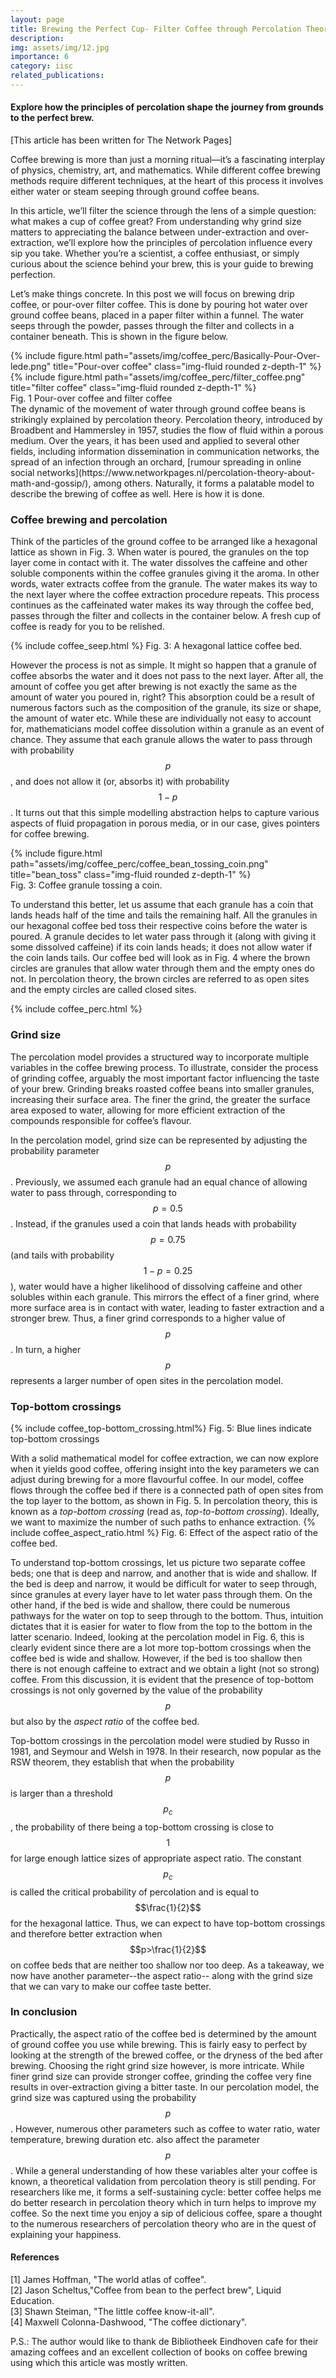 ```yaml
---
layout: page
title: Brewing the Perfect Cup- Filter Coffee through Percolation Theory
description: 
img: assets/img/12.jpg
importance: 6
category: iisc
related_publications: 
---
```

#### Explore how the principles of percolation shape the journey from grounds to the perfect brew.

[This article has been written for The Network Pages]

Coffee brewing is more than just a morning ritual—it’s a fascinating interplay of physics, chemistry, art, and mathematics. While different coffee brewing methods require different techniques, at the heart of this process it involves either water or steam seeping through ground coffee beans.

In this article, we’ll filter the science through the lens of a simple question: what makes a cup of coffee great? From understanding why grind size matters to appreciating the balance between under-extraction and over-extraction, we’ll explore how the principles of percolation influence every sip you take. Whether you’re a scientist, a coffee enthusiast, or simply curious about the science behind your brew, this is your guide to brewing perfection.

Let’s make things concrete. In this post we will focus on brewing drip coffee, or pour-over filter coffee. This is done by pouring hot water over ground coffee beans, placed in a paper filter within a funnel. The water seeps through the powder, passes through the filter and collects in a container beneath. This is shown in the figure below.

<div class="row">
    <div class="col-sm mt-4 mt-md-0">
        {% include figure.html path="assets/img/coffee_perc/Basically-Pour-Over-lede.png" title="Pour-over coffee" class="img-fluid rounded z-depth-1" %}
    </div>
    <div class="col-sm mt-3 mt-md-0">
        {% include figure.html path="assets/img/coffee_perc/filter_coffee.png" title="filter coffee" class="img-fluid rounded z-depth-1" %}
    </div>
</div>
<div class="caption">
    Fig. 1 Pour-over coffee and filter coffee
</div>
The dynamic of the movement of water through ground coffee beans is strikingly explained by percolation theory. Percolation theory, introduced by Broadbent and Hammersley in 1957, studies the flow of fluid within a porous medium. Over the years, it has been used and applied to several other fields, including information dissemination in communication networks, the spread of an infection through an orchard, [rumour spreading in online social networks](https://www.networkpages.nl/percolation-theory-about-math-and-gossip/), among others. Naturally, it forms a palatable model to describe the brewing of coffee as well. Here is how it is done. 

### Coffee brewing and percolation
  
Think of the particles of the ground coffee to be arranged like a hexagonal lattice as shown in Fig. 3. When water is poured, the granules on the top layer come in contact with it. The water dissolves the caffeine and other soluble components within the coffee granules giving it the aroma. In other words, water extracts coffee from the granule. The water makes its way to the next layer where the coffee extraction procedure repeats. This process continues as the caffeinated water makes its way through the coffee bed, passes through the filter and collects in the container below. A fresh cup of coffee is ready for you to be relished.

{% include coffee_seep.html %}
    Fig. 3: A hexagonal lattice coffee bed. 

However the process is not as simple. It might so happen that a granule of coffee absorbs the water and it does not pass to the next layer. After all, the amount of coffee you get after brewing is not exactly the same as the amount of water you poured in, right? This absorption could be a result of numerous factors such as the composition of the granule, its size or shape, the amount of water etc. While these are individually not easy to account for, mathematicians model coffee dissolution within a granule as an event of chance. They assume that each granule allows the water to pass through with probability $$p$$, and does not allow it (or, absorbs it) with probability $$1-p$$. It turns out that this simple modelling abstraction helps to capture various aspects of fluid propagation in porous media, or in our case, gives pointers for coffee brewing.
<div class="row">
    {% include figure.html path="assets/img/coffee_perc/coffee_bean_tossing_coin.png" title="bean_toss" class="img-fluid rounded z-depth-1" %}
</div>
<div class="caption">
    Fig. 3: Coffee granule tossing a coin.
</div>

To understand this better, let us assume that each granule has a coin that lands heads half of the time and tails the remaining half. All the granules in our hexagonal coffee bed toss their respective coins before the water is poured. A granule decides to let water pass through it (along with giving it some dissolved caffeine) if its coin lands heads; it does not allow water if the coin lands tails. Our coffee bed will look as in Fig. 4 where the brown circles are granules that allow water through them and the empty ones do not. In percolation theory, the brown circles are referred to as open sites and the empty circles are called closed sites. 

{% include coffee_perc.html %}

<span></span>
### Grind size
The percolation model provides a structured way to incorporate multiple variables in the coffee brewing process. To illustrate, consider the process of grinding coffee, arguably the most important factor influencing the taste of your brew. Grinding breaks roasted coffee beans into smaller granules, increasing their surface area. The finer the grind, the greater the surface area exposed to water, allowing for more efficient extraction of the compounds responsible for coffee’s flavour.

In the percolation model, grind size can be represented by adjusting the probability parameter $$p$$. Previously, we assumed each granule had an equal chance of allowing water to pass through, corresponding to $$p=0.5$$. Instead, if the granules used a coin that lands heads with probability $$p = 0.75$$ (and tails with probability $$1-p=0.25$$), water would have a higher likelihood of dissolving caffeine and other solubles within each granule. This mirrors the effect of a finer grind, where more surface area is in contact with water, leading to faster extraction and a stronger brew. Thus, a finer grind corresponds to a higher value of $$p$$. In turn, a higher $$p$$ represents a larger number of open sites in the percolation model.

### Top-bottom crossings
{% include coffee_top-bottom_crossing.html%}
    Fig. 5: Blue lines indicate top-bottom crossings

With a solid mathematical model for coffee extraction, we can now explore when it yields good coffee, offering insight into the key parameters we can adjust during brewing for a more flavourful coffee. In our model, coffee flows through the coffee bed if there is a connected path of open sites from the top layer to the bottom, as shown in Fig. 5. In percolation theory, this is known as a _top-bottom crossing_ (read as, _top-to-bottom crossing_). Ideally, we want to maximize the number of such paths to enhance extraction.
{% include coffee_aspect_ratio.html %}
    Fig. 6: Effect of the aspect ratio of the coffee bed.
    
To understand top-bottom crossings, let us picture two separate coffee beds; one that is deep and narrow, and another that is wide and shallow. If the bed is deep and narrow, it would be difficult for water to seep through, since granules at every layer have to let water pass through them. On the other hand, if the bed is wide and shallow, there could be numerous pathways for the water on top to seep through to the bottom. Thus, intuition dictates that it is easier for water to flow from the top to the bottom in the latter scenario. Indeed, looking at the percolation model in Fig. 6, this is clearly evident since there are a lot more top-bottom crossings when the coffee bed is wide and shallow. However, if the bed is too shallow then there is not enough caffeine to extract and we obtain a light (not so strong) coffee. From this discussion, it is evident that the presence of top-bottom crossings is not only governed by the value of the probability $$p$$ but also by the _aspect ratio_ of the coffee bed. 

Top-bottom crossings in the percolation model were studied by Russo in 1981, and Seymour and Welsh in 1978. In their research, now popular as the RSW theorem, they establish that when the probability $$p$$ is larger than a threshold $$p_c$$, the probability of there being a top-bottom crossing is close to $$1$$ for large enough lattice sizes of appropriate aspect ratio. The constant $$p_c$$ is called the critical probability of percolation and is equal to $$\frac{1}{2}$$ for the hexagonal lattice. Thus, we can expect to have top-bottom crossings and therefore better extraction when $$p>\frac{1}{2}$$ on coffee beds that are neither too shallow nor too deep. As a takeaway, we now have another parameter--the aspect ratio-- along with the grind size that we can vary to make our coffee taste better.

### In conclusion
Practically, the aspect ratio of the coffee bed is determined by the amount of ground coffee you use while brewing. This is fairly easy to perfect by looking at the strength of the brewed coffee, or the dryness of the bed after brewing. Choosing the right grind size however, is more intricate. While finer grind size can provide stronger coffee, grinding the coffee very fine results in over-extraction giving a bitter taste. In our percolation model, the grind size was captured using the probability $$p$$. However, numerous other parameters such as coffee to water ratio, water temperature, brewing duration etc. also affect the parameter $$p$$. While a general understanding of how these variables alter your coffee is known, a theoretical validation from percolation theory is still pending. For researchers like me, it forms a self-sustaining cycle: better coffee helps me do better research in percolation theory which in turn helps to improve my coffee. So the next time you enjoy a sip of delicious coffee, spare a thought to the numerous researchers of percolation theory who are in the quest of explaining your happiness.

#### References

[1] James Hoffman, "The world atlas of coffee". <br>
[2] Jason Scheltus,"Coffee from bean to the perfect brew", Liquid Education.<br>
[3] Shawn Steiman, "The little coffee know-it-all".<br>
[4] Maxwell Colonna-Dashwood, "The coffee dictionary".<br>

P.S.: The author would like to thank de Bibliotheek Eindhoven cafe for their amazing coffees and an excellent collection of books on coffee brewing using which this article was mostly written.